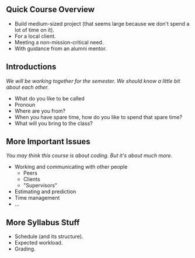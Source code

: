 Quick Course Overview
---------------------

* Build medium-sized project (that seems large because we don't spend
  a lot of time on it).
* For a local client.
* Meeting a non-mission-critical need.
* With guidance from an alumni mentor.

Introductions
-------------

*We will be working together for the semester.  We should know a little
bit about each other.*

* What do you like to be called
* Pronoun
* Where are you from?
* When you have spare time, how do you like to spend that spare time?
* What will you bring to the class?

More Important Issues
---------------------

*You may think this course is about coding.  But it's about much more.*

* Working and communicating with other people
    * Peers
    * Clients
    * "Supervisors"
* Estimating and prediction
* Time management
* ...

More Syllabus Stuff
-------------------

* Schedule (and its structure).
* Expected workload.
* Grading.

